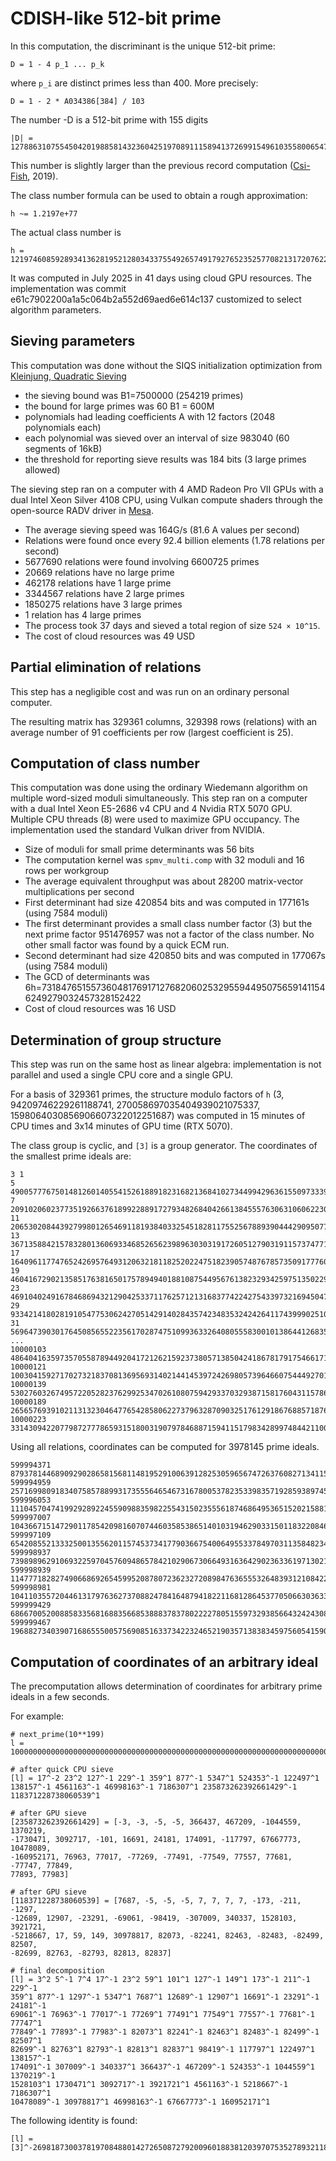 # CDISH-like 512-bit prime

In this computation, the discriminant is the unique 512-bit prime:
```
D = 1 - 4 p_1 ... p_k
```
where `p_i` are distinct primes less than 400. More precisely:
```
D = 1 - 2 * A034386[384] / 103
```

The number -D is a 512-bit prime with 155 digits
```
|D| = 12788631075545042019885814323604251970891115894137269915496103558006547455463485064294450611974172171025784769822046766639132099243976012346853040372715419
```

This number is slightly larger than the previous record computation
([Csi-Fish](https://eprint.iacr.org/2019/498), 2019).

The class number formula can be used to obtain a rough approximation:
```
h ~= 1.2197e+77
```

The actual class number is

```
h = 121974608592893413628195212803433755492657491792765235257708213172076221358737
```

It was computed in July 2025 in 41 days using cloud GPU resources.
The implementation was commit e61c7902200a1a5c064b2a552d69aed6e614c137
customized to select algorithm parameters.

## Sieving parameters

This computation was done without the SIQS initialization optimization
from [Kleinjung, Quadratic Sieving](https://www.ams.org/journals/mcom/2016-85-300/S0025-5718-2015-03058-0/S0025-5718-2015-03058-0.pdf)

* the sieving bound was B1=7500000 (254219 primes)
* the bound for large primes was 60 B1 = 600M
* polynomials had leading coefficients A with 12 factors (2048 polynomials each)
* each polynomial was sieved over an interval of size 983040 (60 segments of 16kB)
* the threshold for reporting sieve results was 184 bits (3 large primes allowed)

The sieving step ran on a computer with 4 AMD Radeon Pro VII GPUs
with a dual Intel Xeon Silver 4108 CPU, using Vulkan compute shaders
through the open-source RADV driver in [Mesa](https://mesa3d.org/).

* The average sieving speed was 164G/s (81.6 A values per second)
* Relations were found once every 92.4 billion elements (1.78 relations per second)
* 5677690 relations were found involving 6600725 primes
* 20669 relations have no large prime
* 462178 relations have 1 large prime
* 3344567 relations have 2 large primes
* 1850275 relations have 3 large primes
* 1 relation has 4 large primes
* The process took 37 days and sieved a total region of size `524 × 10^15`.
* The cost of cloud resources was 49 USD

## Partial elimination of relations

This step has a negligible cost and was run on an ordinary personal computer.

The resulting matrix has 329361 columns, 329398 rows (relations)
with an average number of 91 coefficients per row (largest coefficient is 25).

## Computation of class number

This computation was done using the ordinary Wiedemann algorithm on multiple
word-sized moduli simultaneously. This step ran on a computer with a dual
Intel Xeon E5-2686 v4 CPU and 4 Nvidia RTX 5070 GPU. Multiple CPU threads (8)
were used to maximize GPU occupancy. The implementation used the standard
Vulkan driver from NVIDIA.

* Size of moduli for small prime determinants was 56 bits
* The computation kernel was `spmv_multi.comp` with 32 moduli and 16 rows per workgroup
* The average equivalent throughput was about 28200 matrix-vector multiplications per second
* First determinant had size 420854 bits and was computed in 177161s (using 7584 moduli)
* The first determinant provides a small class number factor (3) but the next prime
  factor 951476957 was not a factor of the class number. No other small factor was found
  by a quick ECM run.
* Second determinant had size 420850 bits and was computed in 177067s (using 7584 moduli)
* The GCD of determinants was 6h=731847651557360481769171276820602532955944950756591411546249279032457328152422
* Cost of cloud resources was 16 USD

## Determination of group structure

This step was run on the same host as linear algebra: implementation
is not parallel and used a single CPU core and a single GPU.

For a basis of 329361 primes, the structure modulo factors of `h`
(3, 94209746229261188741, 270058697035404939021075337, 1598064030856906607322012251687)
was computed in 15 minutes of CPU times and 3x14 minutes of GPU time (RTX 5070).

The class group is cyclic, and `[3]` is a group generator. The coordinates
of the smallest prime ideals are:

```
3 1
5 49005777675014812601405541526188918231682136841027344994296361550973339272992
7 20910206023773519266376189922889172793482684042661384555763063106062230616170
11 20653020844392799801265469118193840332545182811755256788939044429095077855386
13 36713588421578328013606933468526562398963030319172605127903191157374771220655
17 16409611774765242695764931206321811825202247518239057487678573509177760523010
19 46041672902135851763816501757894940188108754495676138232934259751350229868858
23 46910402491678468694321290425337117625712131683774224275433973216945047423200
29 93342141802819105477530624270514291402843574234835324242641174399902510522718
31 56964739030176450856552235617028747510993633264080555830010138644126835663595
...
10000103 48640416359735705587894492041721262159237380571385042418678179175466171350837
10000121 100304159271702732183708136956931402144145397242698057396466075444927015131451
10000139 53027603267495722052823762992534702610807594293370329387158176043115786565545
10000189 26565769391021131323046477654285806227379632870903251761291867688571876319412
10000223 33143094220779872777865931518003190797846887159411517983428997484421100093965
```

Using all relations, coordinates can be computed for 3978145 prime ideals.

```
599994371 87937814468909290286581568114819529100639128253059656747263760827134115343559
599994959 25716998091834075857889931735556465467316780053782353398357192859389745888173
599996053 111045704741992928922455909883598225543150235556187468649536515202158819652472
599997007 104366715147290117854209816070744603585386514010319462903315011832208460601215
599997109 65420855213332500135562011574537341779036675400649553378497031135848234314061
599998937 73989896291069322597045760948657842102906730664931636429023633619713021374577
599998939 114777182827490668692654599520878072362327208984763655532648393121084222888834
599998981 104110355720446131797636273708824784164879418221168128645377050663036335937832
599999429 68667005200885833568168835668538883783780222278051559732938566432424308238317
599999467 19688273403907168655500575690851633734223246521903571383834597560541590213434
```

## Computation of coordinates of an arbitrary ideal

The precomputation allows determination of coordinates for arbitrary prime ideals
in a few seconds.

For example:
```
# next_prime(10**199)
l = 10000000000000000000000000000000000000000000000000000000000000000000000000000000000000000000000000000000000000000000000000000000000000000000000000000000000000000000000000000000000000000000000000000153

# after quick CPU sieve
[l] = 17^-2 23^2 127^-1 229^-1 359^1 877^-1 5347^1 524353^-1 122497^1 138157^-1 4561163^-1 46998163^-1 7186307^1 235873262392661429^-1 118371228738060539^1

# after GPU sieve
[235873262392661429] = [-3, -3, -5, -5, 366437, 467209, -1044559, 1370219,
-1730471, 3092717, -101, 16691, 24181, 174091, -117797, 67667773, 10478089,
-160952171, 76963, 77017, -77269, -77491, -77549, 77557, 77681, -77747, 77849,
77893, 77983]

# after GPU sieve
[118371228738060539] = [7687, -5, -5, -5, 7, 7, 7, 7, -173, -211, -1297,
-12689, 12907, -23291, -69061, -98419, -307009, 340337, 1528103, 3921721,
-5218667, 17, 59, 149, 30978817, 82073, -82241, 82463, -82483, -82499, 82507,
-82699, 82763, -82793, 82813, 82837]

# final decomposition
[l] = 3^2 5^-1 7^4 17^-1 23^2 59^1 101^1 127^-1 149^1 173^-1 211^-1 229^-1
359^1 877^-1 1297^-1 5347^1 7687^1 12689^-1 12907^1 16691^-1 23291^-1 24181^-1
69061^-1 76963^-1 77017^-1 77269^1 77491^1 77549^1 77557^-1 77681^-1 77747^1
77849^-1 77893^-1 77983^-1 82073^1 82241^-1 82463^1 82483^-1 82499^-1 82507^1
82699^-1 82763^1 82793^-1 82813^1 82837^1 98419^-1 117797^1 122497^1 138157^-1
174091^-1 307009^-1 340337^1 366437^-1 467209^-1 524353^-1 1044559^1 1370219^-1
1528103^1 1730471^1 3092717^-1 3921721^1 4561163^-1 5218667^-1 7186307^1
10478089^-1 30978817^1 46998163^-1 67667773^-1 160952171^1
```

The following identity is found:
```
[l] = [3]^-269818730037819708488014272650872792009601883812039707535278932118294167194785
```
